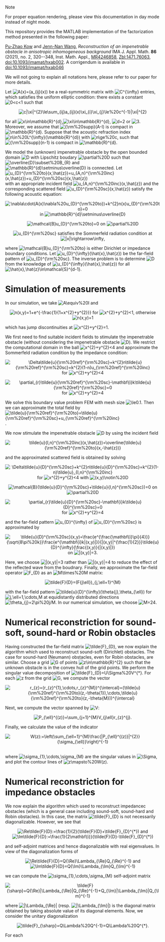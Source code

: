 > [!NOTE] 
> For proper equation rendering, please view this documentation in day mode instead of night mode.

This repository provides the MATLAB implementation of the factorization method presented in the following paper: 

[Pu-Zhao Kow](https://puzhaokow1993.github.io/homepage/) and [Jenn-Nan Wang](http://www.math.ntu.edu.tw/~jnwang/), *Reconstruction of an impenetrable obstacle in anisotropic inhomogeneous background* IMA J. Appl. Math. **86** (2021), no. 2, 320--348, Inst. Math. Appl., [MR4246858](https://mathscinet.ams.org/mathscinet-getitem?mr=4246858), [Zbl:1471.76063](https://zbmath.org/1471.76063), [doi:10.1093/imamat/hxab002](https://doi.org/10.1093/imamat/hxab002). A corrigendum is available in [doi:10.1093/imamat/hxab046](https://doi.org/10.1093/imamat/hxab046) 

We will not going to explain all notations here, please refer to our paper for more details. 

Let ![A(x)=(a_{ij}(x))](https://latex.codecogs.com/png.image?\dpi{110}A(x)=(a_{ij}(x))) be a real-symmetric matrix with ![C^{\infty}](https://latex.codecogs.com/png.image?\dpi{110}C^{\infty}) entries, which satisfies the uniform elliptic condition: there exists a constant ![0<c<1](https://latex.codecogs.com/png.image?\dpi{110}0<c<1) such that 
<div align="center">
  
![c|\xi|^{2}\le\sum_{ij}a_{ij}(x)\xi_{i}\xi_{j}\le%20c^{-1}|\xi|^{2}](https://latex.codecogs.com/png.image?\dpi{110}c|\xi|^{2}\le\sum_{ij}a_{ij}(x)\xi_{i}\xi_{j}\le%20c^{-1}|\xi|^{2})
</div>

for all ![x\in\mathbb{R}^{d}](https://latex.codecogs.com/png.image?\dpi{110}x\in\mathbb{R}^{d}),![\xi\in\mathbb{R}^{d}](https://latex.codecogs.com/png.image?\dpi{110}\xi\in\mathbb{R}^{d}), ![d=2](https://latex.codecogs.com/png.image?\dpi{110}d=2) or ![3](https://latex.codecogs.com/png.image?\dpi{110}3). Moreover, we assume that ![{\rm%20supp}(A-I)](https://latex.codecogs.com/png.image?\dpi{110}{\rm%20supp}(A-I)) is compact in ![\mathbb{R}^{d}](https://latex.codecogs.com/png.image?\dpi{110}\mathbb{R}^{d}). Suppose that the acoustic refraction index ![n\in%20L^{\infty}(\mathbb{R}^{d})](https://latex.codecogs.com/png.image?\dpi{110}n\in%20L^{\infty}(\mathbb{R}^{d})) with ![n\ge%20c](https://latex.codecogs.com/png.image?\dpi{110}n\ge%20c), such that ![{\rm%20supp}(n-1)](https://latex.codecogs.com/png.image?\dpi{110}{\rm%20supp}(n-1)) is compact in ![\mathbb{R}^{d}](https://latex.codecogs.com/png.image?\dpi{110}\mathbb{R}^{d}). 

We model the (unknown) impenetrable obstacle by the open bounded domain ![D](https://latex.codecogs.com/png.image?\dpi{110}D) with Lipschitz boudary ![\partial%20D](https://latex.codecogs.com/png.image?\dpi{110}\partial%20D) such that ![\overline{D}\subset%20B_{R}](https://latex.codecogs.com/png.image?\dpi{110}\overline{D}\subset%20B_{R}) and ![\mathbb{R}^{d}\setminus\overline{D}](https://latex.codecogs.com/png.image?\dpi{110}\mathbb{R}^{d}\setminus\overline{D}) is connected. Let ![u_{D}^{\rm%20to}(x,\hat{z})=u_{A,n}^{\rm%20inc}(x,\hat{z})+u_{D}^{\rm%20sc}(x,\hat{z})](https://latex.codecogs.com/png.image?\dpi{110}u_{D}^{\rm%20to}(x,\hat{z})=u_{A,n}^{\rm%20inc}(x,\hat{z})+u_{D}^{\rm%20sc}(x,\hat{z})) with an appropriate incident field ![u_{A,n}^{\rm%20inc}(x,\hat{z})](https://latex.codecogs.com/png.image?\dpi{110}u_{A,n}^{\rm%20inc}(x,\hat{z})) and the corresponding scattered field ![u_{D}^{\rm%20sc}(x,\hat{z})](https://latex.codecogs.com/png.image?\dpi{110}u_{D}^{\rm%20sc}(x,\hat{z})) satisfy the following acoustic equation: 
<div align="center">
  
![\nabla\cdot(A(x)\nabla%20u_{D}^{\rm%20to})+k^{2}n(x)u_{D}^{\rm%20to}=0](https://latex.codecogs.com/png.image?\dpi{110}\nabla\cdot(A(x)\nabla%20u_{D}^{\rm%20to})+k^{2}n(x)u_{D}^{\rm%20to}=0) in ![\mathbb{R}^{d}\setminus\overline{D}](https://latex.codecogs.com/png.image?\dpi{110}\mathbb{R}^{d}\setminus\overline{D})
</div>
<div align="center">
  
![\mathcal{B}u_{D}^{\rm%20to}=0](https://latex.codecogs.com/png.image?\dpi{110}\mathcal{B}u_{D}^{\rm%20to}=0) on ![\partial%20D](https://latex.codecogs.com/png.image?\dpi{110}\partial%20D)
</div>
<div align="center">
  
![u_{D}^{\rm%20sc}](https://latex.codecogs.com/png.image?\dpi{110}u_{D}^{\rm%20sc}) satisfies the Sommerfeld radiation condition at ![|x|\rightarrow\infty](https://latex.codecogs.com/png.image?\dpi{110}|x|\rightarrow\infty), 
</div>

where ![\mathcal{B}u_{D}^{\rm%20to}](https://latex.codecogs.com/png.image?\dpi{110}\mathcal{B}u_{D}^{\rm%20to}) is either Dirichlet or impedance boundary conditions. Let ![u_{D}^{\infty}(\hat{x},\hat{z})](https://latex.codecogs.com/png.image?\dpi{110}u_{D}^{\infty}(\hat{x},\hat{z})) be the far-field pattern of ![u_{D}^{\rm%20sc}](https://latex.codecogs.com/png.image?\dpi{110}u_{D}^{\rm%20sc}). The inverse problem is to determine ![D](https://latex.codecogs.com/png.image?\dpi{110}D) from the knowledge of ![u_{D}^{\infty}(\hat{x},\hat{z})](https://latex.codecogs.com/png.image?\dpi{110}u_{D}^{\infty}(\hat{x},\hat{z})) for all ![\hat{x},\hat{z}\in\mathcal{S}^{d-1}](https://latex.codecogs.com/png.image?\dpi{110}\hat{x},\hat{z}\in\mathcal{S}^{d-1}). 

# Simulation of measurements # 

In our simulation, we take ![A\equiv%20I](https://latex.codecogs.com/png.image?\dpi{110}A\equiv%20I) and 
<div align="center">
  
![n(x,y)=1+e^{-\frac{1}{1+x^{2}+y^{2}}}](https://latex.codecogs.com/png.image?\dpi{110}n(x,y)=1+e^{-\frac{1}{1+x^{2}+y^{2}}}) for ![x^{2}+y^{2}<1](https://latex.codecogs.com/png.image?\dpi{110}x^{2}+y^{2}<1), otherwise ![n(x,y)=1](https://latex.codecogs.com/png.image?\dpi{110}n(x,y)=1)
</div>

which has jump discontinuities at ![x^{2}+y^{2}=1](https://latex.codecogs.com/png.image?\dpi{110}x^{2}+y^{2}=1). 

We first need to find suitable incident fields to stimulate the impenetrable obstacle (without considering the impenetrable obstacle ![D](https://latex.codecogs.com/png.image?\dpi{110}D)). We restrict the computational domain in the ball ![x^{2}+y^{2}<4](https://latex.codecogs.com/png.image?\dpi{110}x^{2}+y^{2}<4) and approximate the Sommerfeld radiation condition by the impedance condition: 
<div align="center">
  
![\Delta\tilde{u}_{\rm%20ref}^{\rm%20sc}+k^{2}n\tilde{u}_{\rm%20ref}^{\rm%20sc}=k^{2}(1-n)u_{\rm%20ref}^{\rm%20inc}](https://latex.codecogs.com/png.image?\dpi{110}\Delta\tilde{u}_{\rm%20ref}^{\rm%20sc}+k^{2}n\tilde{u}_{\rm%20ref}^{\rm%20sc}=k^{2}(1-n)u_{\rm%20ref}^{\rm%20inc}) for ![x^{2}+y^{2}<4](https://latex.codecogs.com/png.image?\dpi{110}x^{2}+y^{2}<4)
</div>
<div align="center">
  
![\partial_{r}\tilde{u}_{\rm%20ref}^{\rm%20sc}-\mathbf{i}k\tilde{u}_{\rm%20ref}^{\rm%20sc}=0](https://latex.codecogs.com/png.image?\dpi{110}\partial_{r}\tilde{u}_{\rm%20ref}^{\rm%20sc}-\mathbf{i}k\tilde{u}_{\rm%20ref}^{\rm%20sc}=0) for ![x^{2}+y^{2}=4](https://latex.codecogs.com/png.image?\dpi{110}x^{2}+y^{2}=4)
</div>

We solve this boundary value problem FEM with mesh size ![\le0.1](https://latex.codecogs.com/png.image?\dpi{110}\le0.1). Then we can approximate the total field by ![\tilde{u}_{\rm%20ref}^{\rm%20to}=\tilde{u}_{\rm%20ref}^{\rm%20sc}+u_{\rm%20ref}^{\rm%20inc}](https://latex.codecogs.com/png.image?\dpi{110}\tilde{u}_{\rm%20ref}^{\rm%20to}=\tilde{u}_{\rm%20ref}^{\rm%20sc}+u_{\rm%20ref}^{\rm%20inc}). 

We now stimulate the impenetrable obstacle ![D](https://latex.codecogs.com/png.image?\dpi{110}D) by using the incident field 
<div align="center">
  
![\tilde{u}_{I,n}^{\rm%20inc}(x,\hat{z})=\overline{\tilde{u}_{\rm%20ref}^{\rm%20to}(x,-\hat{z})}](https://latex.codecogs.com/png.image?\dpi{110}\tilde{u}_{I,n}^{\rm%20inc}(x,\hat{z})=\overline{\tilde{u}_{\rm%20ref}^{\rm%20to}(x,-\hat{z})}) 
</div>

and the approximated scattered field is obtained by solving 
<div align="center">
  
![\Delta\tilde{u}_{D}^{\rm%20sc}+k^{2}n\tilde{u}_{D}^{\rm%20sc}=k^{2}(1-n)\tilde{u}_{I,n}^{\rm%20inc}](https://latex.codecogs.com/png.image?\dpi{110}\Delta\tilde{u}_{D}^{\rm%20sc}+k^{2}n\tilde{u}_{D}^{\rm%20sc}=k^{2}(1-n)\tilde{u}_{I,n}^{\rm%20inc}) for ![x^{2}+y^{2}<4](https://latex.codecogs.com/png.image?\dpi{110}x^{2}+y^{2}<4) with ![(x,y)\notin%20D](https://latex.codecogs.com/png.image?\dpi{110}(x,y)\notin%20D)
</div>
<div align="center">
  
![\mathcal{B}(\tilde{u}_{D}^{\rm%20sc}+\tilde{u}_{I,n}^{\rm%20sc})=0](https://latex.codecogs.com/png.image?\dpi{110}\mathcal{B}(u_{D}^{\rm%20sc}+\tilde{u}_{I,n}^{\rm%20sc})=0) on ![\partial%20D](https://latex.codecogs.com/png.image?\dpi{110}\partial%20D)
</div>
<div align="center">
  
![\partial_{r}\tilde{u}_{D}^{\rm%20sc}-\mathbf{i}k\tilde{u}_{D}^{\rm%20sc}=0](https://latex.codecogs.com/png.image?\dpi{110}\partial_{r}\tilde{u}_{D}^{\rm%20sc}-\mathbf{i}k\tilde{u}_{D}^{\rm%20sc}=0) for ![x^{2}+y^{2}=4](https://latex.codecogs.com/png.image?\dpi{110}x^{2}+y^{2}=4)
</div>

and the far-field pattern ![u_{D}^{\infty}](https://latex.codecogs.com/png.image?\dpi{110}u_{D}^{\infty}) of ![u_{D}^{\rm%20sc}](https://latex.codecogs.com/png.image?\dpi{110}u_{D}^{\rm%20sc}) is approximated by 
<div align="center">
  
![\tilde{u}_{D}^{\rm%20sc}(x,y)=\frac{e^{\frac{\mathbf{i}\pi}{4}}}{\sqrt{8\pi%20k}}\frac{e^{\mathbf{i}k|(x,y)|}}{|(x,y)|^{\frac{1}{2}}}\tilde{u}_{D}^{\infty}(\frac{(x,y)}{|(x,y)|})](https://latex.codecogs.com/png.image?\dpi{110}\tilde{u}_{D}^{\rm%20sc}(x,y)=\frac{e^{\frac{\mathbf{i}\pi}{4}}}{\sqrt{8\pi%20k}}\frac{e^{\mathbf{i}k|(x,y)|}}{|(x,y)|^{\frac{1}{2}}}\tilde{u}_{D}^{\infty}\left(\frac{(x,y)}{|(x,y)|}\right)) on ![|(x,y)|=3](https://latex.codecogs.com/png.image?\dpi{110}|(x,y)|=3). 
</div>

Here, we choose ![|(x,y)|=3](https://latex.codecogs.com/png.image?\dpi{110}|(x,y)|=3) rather than ![|(x,y)|=4](https://latex.codecogs.com/png.image?\dpi{110}|(x,y)|=4) to reduce the effect of the reflected wave from the boudnary. Finally, we approximate the far-field operator ![F_{D}](https://latex.codecogs.com/png.image?\dpi{110}F_{D}) as an ![M\times%20M](https://latex.codecogs.com/png.image?\dpi{110}M\times%20M) matrix: 
</div>
<div align="center">
  
![\tilde{F}_{D}=(F_{j\ell})_{j,\ell=1}^{M}](https://latex.codecogs.com/png.image?\dpi{110}\tilde{F}_{D}=(F_{j\ell})_{j,\ell=1}^{M}) 
</div>

with the far-field pattern ![\tilde{u}_{D}^{\infty}(\theta_{j},\theta_{\ell})](https://latex.codecogs.com/png.image?\dpi{110}\tilde{u}_{D}^{\infty}(\theta_{j},\theta_{\ell})) for ![j,\ell=1,\cdots,M](https://latex.codecogs.com/png.image?\dpi{110}j,\ell=1,\cdots,M) at equidistantly distributed directions ![\theta_{j}=2\pi%20j/M](https://latex.codecogs.com/png.image?\dpi{110}\theta_{j}=2\pi%20j/M). In our numerical simulation, we choose ![M=24](https://latex.codecogs.com/png.image?\dpi{110}M=24). 

# Numerical reconstriction for sound-soft, sound-hard or Robin obstacles # 

Having constructed the far-field matrix ![\tilde{F}_{D}](https://latex.codecogs.com/png.image?\dpi{110}\tilde{F}_{D}), we now explain the algorithm which used to reconstruct sound-soft (Dirichlet) obstacles. The case for sound-hard (Neumann) obstacles, even for Robin obstacles, are similar. Choose a grid ![G](https://latex.codecogs.com/png.image?\dpi{110}G) of points ![z\in\mathbb{R}^{2}](https://latex.codecogs.com/png.image?\dpi{110}z\in\mathbb{R}^{2}) such that the unknown obstacle is in the convex hull of the grid points. We perform the singular value decomposition of ![\tilde{F}_{D}=U\Sigma%20V^{*}](https://latex.codecogs.com/png.image?\dpi{110}\tilde{F}_{D}=U\Sigma%20V^{*}). For each ![z](https://latex.codecogs.com/png.image?\dpi{110}z) from the grid ![G](https://latex.codecogs.com/png.image?\dpi{110}G), we compute the vector 
<div align="center">
  
![r_{z}=(r_{z}^{1},\cdots,r_{z}^{M})^{\intercal}=(\tilde{u}_{\rm%20ref}^{\rm%20to}(z,-\theta_{1}),\cdots,\tilde{u}_{\rm%20ref}^{\rm%20to}(z,-\theta_{M}))^{\intercal}](https://latex.codecogs.com/png.image?\dpi{110}r_{z}=(r_{z}^{1},\cdots,r_{z}^{M})^{\intercal}=(\tilde{u}_{\rm%20ref}^{\rm%20to}(z,-\theta_{1}),\cdots,\tilde{u}_{\rm%20ref}^{\rm%20to}(z,-\theta_{M}))^{\intercal}) 
</div>

Next, we compute the vector spanned by ![V](https://latex.codecogs.com/png.image?\dpi{110}V): 
<div align="center">
  
![P_{\ell}^{(z)}=\sum_{j=1}^{M}V_{j\ell}r_{z}^{j}](https://latex.codecogs.com/png.image?\dpi{110}P_{\ell}^{(z)}=\sum_{j=1}^{M}V_{j\ell}r_{z}^{j}). 
</div>

Finally, we calculate the value of the indicator 
<div align="center">
  
![W(z):=\left(\sum_{\ell=1}^{M}\frac{|P_{\ell}^{(z)}|^{2}}{\sigma_{\ell}}\right)^{-1}](https://latex.codecogs.com/png.image?\dpi{110}W(z):=\left(\sum_{\ell=1}^{M}\frac{|P_{\ell}^{(z)}|^{2}}{\sigma_{\ell}}\right)^{-1}). 
</div>

where ![\sigma_{1},\cdots,\sigma_{M}](https://latex.codecogs.com/png.image?\dpi{110}\sigma_{1},\cdots,\sigma_{M}) are the singular values in ![\Sigma](https://latex.codecogs.com/png.image?\dpi{110}\Sigma), and plot the contour lines of ![z\mapsto%20W(z)](https://latex.codecogs.com/png.image?\dpi{110}z\mapsto%20W(z)). 

# Numerical reconstriction for impedance obstacles # 

We now explain the algorithm which used to reconstruct impedancec obstacles (which is a general case including sound-soft, sound-hard and Robin obstacles). In this case, the matrix ![\tilde{F}_{D}](https://latex.codecogs.com/png.image?\dpi{110}\tilde{F}_{D}) is not necessarily diagonalizable. However, we see that 
<div align="center">
  
![\Re\tilde{F}_{D}:=\frac{1}{2}(\tilde{F}_{D}+\tilde{F}_{D}^{*})](https://latex.codecogs.com/png.image?\dpi{110}\Re\tilde{F}_{D}:=\frac{1}{2}(\tilde{F}_{D}+\tilde{F}_{D}^{*})) and ![\Im\tilde{F}_{D}:=\frac{1}{2\mathbf{i}}(\tilde{F}_{D}-\tilde{F}_{D}^{*})](https://latex.codecogs.com/png.image?\dpi{110}\Im\tilde{F}_{D}:=\frac{1}{2\mathbf{i}}(\tilde{F}_{D}-\tilde{F}_{D}^{*}))
</div>

and self-adjoint matrices and hence diagonalizable with real eigenvalues. In view of the diagonalization forms of 
<div align="center">
  
![\Re\tilde{F}_{D}=Q_{\Re}\Lambda_{\Re}Q_{\Re}^{-1}](https://latex.codecogs.com/png.image?\dpi{110}\Re\tilde{F}_{D}=Q_{\Re}\Lambda_{\Re}Q_{\Re}^{-1}) and ![\Im\tilde{F}_{D}=Q_{\Im}\Lambda_{\Im}Q_{\Im}^{-1}](https://latex.codecogs.com/png.image?\dpi{110}\Im\tilde{F}_{D}=Q_{\Im}\Lambda_{\Im}Q_{\Im}^{-1})
</div>

we can compute the ![\sigma_{1},\cdots,\sigma_{M}](https://latex.codecogs.com/png.image?\dpi{110}\sigma_{1},\cdots,\sigma_{M}) self-adjoint matrix 
<div align="center">
  
![\tilde{F}_{\sharp}=Q_{\Re}|\Lambda_{\Re}|Q_{\Re}^{-1}+Q_{\Im}|\Lambda_{\Im}|Q_{\Im}^{-1}](https://latex.codecogs.com/png.image?\dpi{110}\tilde{F}_{\sharp}=Q_{\Re}|\Lambda_{\Re}|Q_{\Re}^{-1}+Q_{\Im}|\Lambda_{\Im}|Q_{\Im}^{-1}) 
</div>

where ![|\Lambda_{\Re}|](https://latex.codecogs.com/png.image?\dpi{110}|\Lambda_{\Re}|) (resp. ![|\Lambda_{\Im}|](https://latex.codecogs.com/png.image?\dpi{110}|\Lambda_{\Im}|)) is the diagonal matrix obtained by taking absolute value of its diagonal elements. Now, we consider the unitary diagonalization 
<div align="center">
  
![\tilde{F}_{\sharp}=Q\Lambda%20Q^{-1}=Q\Lambda%20Q^{*}](https://latex.codecogs.com/png.image?\dpi{110}\tilde{F}_{\sharp}=Q\Lambda%20Q^{-1}=Q\Lambda%20Q^{*}). 
</div>

For each 

[comment]: <> (https://docs.github.com/en/get-started/writing-on-github/getting-started-with-writing-and-formatting-on-github/basic-writing-and-formatting-syntax)
